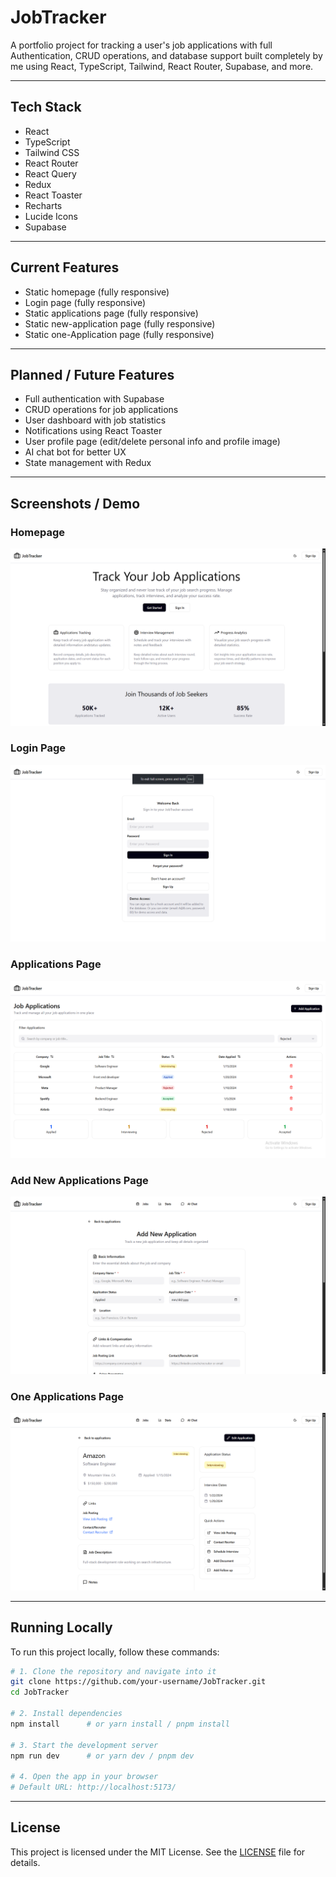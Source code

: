 # JobTracker

A portfolio project for tracking a user's job applications with full Authentication, CRUD operations, and database support built completely by me using React, TypeScript, Tailwind, React Router, Supabase, and more.

---

## Tech Stack

- React
- TypeScript
- Tailwind CSS
- React Router
- React Query
- Redux
- React Toaster
- Recharts
- Lucide Icons
- Supabase

---

## Current Features

- Static homepage (fully responsive)
- Login page (fully responsive)
- Static applications page (fully responsive)
- Static new-application page (fully responsive)
- Static one-Application page (fully responsive)

---

## Planned / Future Features

- Full authentication with Supabase
- CRUD operations for job applications
- User dashboard with job statistics
- Notifications using React Toaster
- User profile page (edit/delete personal info and profile image)
- AI chat bot for better UX
- State management with Redux

---

## Screenshots / Demo

### Homepage

![Homepage Screenshot](public/assets/homepage.png)

### Login Page

![Login Page Screenshot](public/assets/login.png)

### Applications Page

![Applications Page Screenshot](public/assets/applications.png)

### Add New Applications Page

![New Application Page Screenshot](public/assets/AddNewApplication.png)

### One Applications Page

![Single Application Page Screenshot](public/assets/SingleApplicationPage.png)

---

## Running Locally

To run this project locally, follow these commands:

```bash
# 1. Clone the repository and navigate into it
git clone https://github.com/your-username/JobTracker.git
cd JobTracker

# 2. Install dependencies
npm install      # or yarn install / pnpm install

# 3. Start the development server
npm run dev      # or yarn dev / pnpm dev

# 4. Open the app in your browser
# Default URL: http://localhost:5173/
```

---

## License

This project is licensed under the MIT License. See the [LICENSE](LICENSE) file for details.
